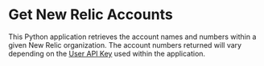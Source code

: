 # Get New Relic Accounts
This Python application retrieves the account names and numbers within a given New Relic organization. The account numbers returned will vary depending on the [User API Key]([url](https://docs.newrelic.com/docs/apis/intro-apis/new-relic-api-keys/)https://docs.newrelic.com/docs/apis/intro-apis/new-relic-api-keys/) used within the application.
